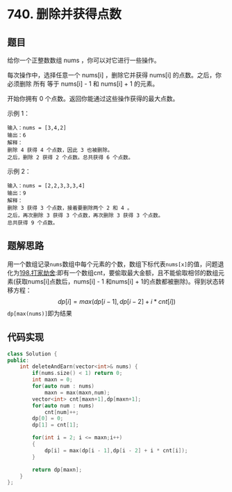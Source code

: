 # 740. 删除并获得点数 
## 题目
给你一个正整数数组 nums ，你可以对它进行一些操作。

每次操作中，选择任意一个 nums[i] ，删除它并获得 nums[i] 的点数。之后，你必须删除 所有 等于 nums[i] - 1 和 nums[i] + 1 的元素。

开始你拥有 0 个点数。返回你能通过这些操作获得的最大点数。

示例 1：
```
输入：nums = [3,4,2]
输出：6
解释：
删除 4 获得 4 个点数，因此 3 也被删除。
之后，删除 2 获得 2 个点数。总共获得 6 个点数。
```
示例 2：
```
输入：nums = [2,2,3,3,3,4]
输出：9
解释：
删除 3 获得 3 个点数，接着要删除两个 2 和 4 。
之后，再次删除 3 获得 3 个点数，再次删除 3 获得 3 个点数。
总共获得 9 个点数。
```
## 题解思路
用一个数组记录`nums`数组中每个元素的个数，数组下标代表`nums[x]`的值，问题退化为[198.打家劫舍](./198.打家劫舍.md):即有一个数组cnt，要偷取最大金额，且不能偷取相邻的数组元素(获取nums[i]点数后，nums[i] - 1 和nums[i] + 1的点数都被删除)。得到状态转移方程：$$dp[i] = max(dp[i-1],dp[i - 2]+i*cnt[i])$$
`dp[max(nums)]`即为结果

## 代码实现
```C++
class Solution {
public:
    int deleteAndEarn(vector<int>& nums) {
        if(nums.size() < 1) return 0;
        int maxn = 0;
        for(auto num : nums)
            maxn = max(maxn,num);
        vector<int> cnt[maxn+1],dp[maxn+1];
        for(auto num : nums)
            cnt[num]++;
        dp[0] = 0;
        dp[1] = cnt[1];

        for(int i = 2; i <= maxn;i++)
        {
            dp[i] = max(dp[i - 1],dp[i - 2] + i * cnt[i]);
        }

        return dp[maxn];
    }
};
```